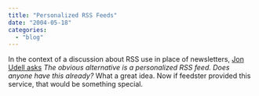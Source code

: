 ```yaml
---
title: "Personalized RSS Feeds"
date: "2004-05-18"
categories: 
  - "blog"
---
```


In the context of a discussion about RSS use in place of newsletters, [Jon Udell asks](http://weblog.infoworld.com/udell/2004/05/18.html#a1002 "Jon Udell: Random access to Web audio") _The obvious alternative is a personalized RSS feed. Does anyone have this already?_ What a great idea. Now if feedster provided this service, that would be something special.
